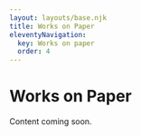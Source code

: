 ```yaml
---
layout: layouts/base.njk
title: Works on Paper
eleventyNavigation:
  key: Works on paper
  order: 4
---
```


# Works on Paper

Content coming soon.
